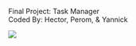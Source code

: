 Final Project: Task Manager <br>
Coded By: Hector, Perom, & Yannick

<img src="https://user-images.githubusercontent.com/87785918/135669694-40cfa906-4b66-47b2-86a9-a8b027b46c6f.jpg">
